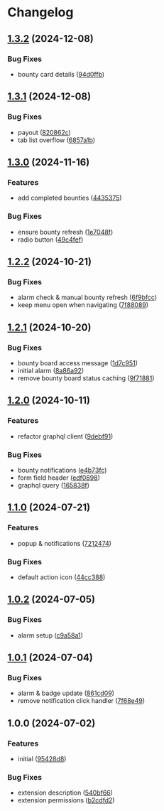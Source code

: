 # Changelog

## [1.3.2](https://github.com/Seldszar/Coco/compare/v1.3.1...v1.3.2) (2024-12-08)


### Bug Fixes

* bounty card details ([94d0ffb](https://github.com/Seldszar/Coco/commit/94d0ffbd2170e7d9f5d8b0780511e2ae5ca87609))

## [1.3.1](https://github.com/Seldszar/Coco/compare/v1.3.0...v1.3.1) (2024-12-08)


### Bug Fixes

* payout ([820862c](https://github.com/Seldszar/Coco/commit/820862cbb73f08624c69b461ec7c555ee86bfc60))
* tab list overflow ([6857a1b](https://github.com/Seldszar/Coco/commit/6857a1b16aed935519167a87f4878ea7421bed6f))

## [1.3.0](https://github.com/Seldszar/Coco/compare/v1.2.2...v1.3.0) (2024-11-16)


### Features

* add completed bounties ([4435375](https://github.com/Seldszar/Coco/commit/4435375965bbe1595d2d822926663727b4a6a5f0))


### Bug Fixes

* ensure bounty refresh ([1e7048f](https://github.com/Seldszar/Coco/commit/1e7048f7a9a1e2acafebe6363219af2dbc8f8d4b))
* radio button ([49c4fef](https://github.com/Seldszar/Coco/commit/49c4fef3bc6ea85f78166f6930521b93be33ddb5))

## [1.2.2](https://github.com/Seldszar/Coco/compare/v1.2.1...v1.2.2) (2024-10-21)


### Bug Fixes

* alarm check & manual bounty refresh ([6f9bfcc](https://github.com/Seldszar/Coco/commit/6f9bfcca1f6e3eb5e294ef1f8c2129d27fc4605f))
* keep menu open when navigating ([7f88089](https://github.com/Seldszar/Coco/commit/7f88089bc7af4123cae61cb990f28fab2d6ac63e))

## [1.2.1](https://github.com/Seldszar/Coco/compare/v1.2.0...v1.2.1) (2024-10-20)


### Bug Fixes

* bounty board access message ([1d7c951](https://github.com/Seldszar/Coco/commit/1d7c951063992775b20732cef5b7cfce8e89b8c7))
* initial alarm ([8a86a92](https://github.com/Seldszar/Coco/commit/8a86a926d201c013c49d9bc61cca7a689cc0eb83))
* remove bounty board status caching ([9f71881](https://github.com/Seldszar/Coco/commit/9f71881368ba360e7a5750287a8bb66c09e30117))

## [1.2.0](https://github.com/Seldszar/Coco/compare/v1.1.0...v1.2.0) (2024-10-11)


### Features

* refactor graphql client ([9debf91](https://github.com/Seldszar/Coco/commit/9debf918bf44e29578ab5522de8a1868959648e5))


### Bug Fixes

* bounty notifications ([e4b73fc](https://github.com/Seldszar/Coco/commit/e4b73fca64f19e5224b12d4251c8d061ebb99290))
* form field header ([edf0898](https://github.com/Seldszar/Coco/commit/edf0898c77f9eaa63e6e78488854b887da391370))
* graphql query ([165838f](https://github.com/Seldszar/Coco/commit/165838f3127d259988dc4815d9fb400eb1a9658d))

## [1.1.0](https://github.com/Seldszar/Coco/compare/v1.0.2...v1.1.0) (2024-07-21)


### Features

* popup & notifications ([7212474](https://github.com/Seldszar/Coco/commit/721247420e6085cebdc4e4cb5721b9166ce80a4c))


### Bug Fixes

* default action icon ([44cc388](https://github.com/Seldszar/Coco/commit/44cc388a1e25a778bdaf5f1117c6a36dd4313d4c))

## [1.0.2](https://github.com/Seldszar/Coco/compare/v1.0.1...v1.0.2) (2024-07-05)


### Bug Fixes

* alarm setup ([c9a58a1](https://github.com/Seldszar/Coco/commit/c9a58a18f0ff2a9d76faab451fb8d0f16a4d2b77))

## [1.0.1](https://github.com/Seldszar/Coco/compare/v1.0.0...v1.0.1) (2024-07-04)


### Bug Fixes

* alarm & badge update ([861cd09](https://github.com/Seldszar/Coco/commit/861cd0961e9f5f6bb9ab872f2ce441db70d29def))
* remove notification click handler ([7f68e49](https://github.com/Seldszar/Coco/commit/7f68e49900623548a398d60c392d4e9b4fe574c8))

## 1.0.0 (2024-07-02)


### Features

* initial ([95428d8](https://github.com/Seldszar/Coco/commit/95428d846153ac1eea3e55e9fed6d10a90c9b90a))


### Bug Fixes

* extension description ([540bf66](https://github.com/Seldszar/Coco/commit/540bf6663920a937071b7fbea008b3dd065d71a5))
* extension permissions ([b2cdfd2](https://github.com/Seldszar/Coco/commit/b2cdfd254f6c74512890206ec0e69a60412d6ea2))
